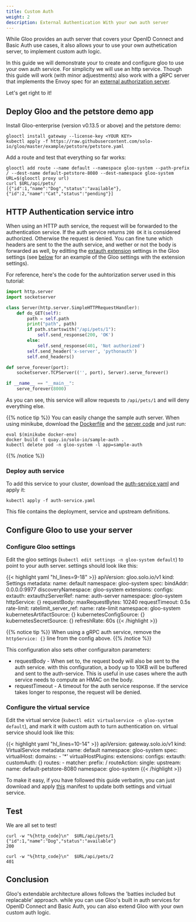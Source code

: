 ```yaml
---
title: Custom Auth
weight: 2
description: External Authentication With your own auth server
---
```

While Gloo provides an auth server that covers your OpenID Connect and Basic Auth use cases, it also 
allows your to use your own authetication server, to implement custom auth logic.

In this guide we will demonstrate your to create and configure gloo to use your own auth service.
For simplicity we will use an http service. Though this guide will work (with minor adjuestments) also work with a gRPC server that implements
the Envoy spec for an [external authorization server](https://github.com/envoyproxy/envoy/blob/master/api/envoy/service/auth/v2/external_auth.proto).

Let's get right to it!

## Deploy Gloo and the petstore demo app

Install Gloo-enterprise (version v0.13.5 or above) and the petstore demo:
```shell
glooctl install gateway --license-key <YOUR KEY>
kubectl apply -f https://raw.githubusercontent.com/solo-io/gloo/master/example/petstore/petstore.yaml
```

Add a route and test that everything so far works:

```shell
glooctl add route --name default --namespace gloo-system --path-prefix / --dest-name default-petstore-8080 --dest-namespace gloo-system
URL=$(glooctl proxy url)
curl $URL/api/pets/
[{"id":1,"name":"Dog","status":"available"},{"id":2,"name":"Cat","status":"pending"}]
```

## HTTP Authentication service intro

When using an HTTP auth service, the request will be forwarded to the authentication service. If the 
auth service returns `200 OK` it is considered authorized. Otherwise the request is denied.
You can fine tune which headers are sent to the the auth service, and wether or not the body is forwarded as well, by editting the [extauth extension](/v1/github.com/solo-io/solo-projects/projects/gloo/api/v1/plugins/extauth/extauth.proto.sk/#settings) settings in the Gloo settings (see [below](#configure-gloo-settings) for an example of the Gloo settings with the extension settings).

For reference, here's the code for the auhtorization server used in this tutorial:
```python
import http.server
import socketserver

class Server(http.server.SimpleHTTPRequestHandler):
    def do_GET(self):
        path = self.path
        print("path", path)
        if path.startswith("/api/pets/1"):
            self.send_response(200, 'OK')
        else:
            self.send_response(401, 'Not authorized')
        self.send_header('x-server', 'pythonauth')
        self.end_headers()

def serve_forever(port):
    socketserver.TCPServer(('', port), Server).serve_forever()

if __name__ == "__main__":
    serve_forever(8000)
```

As you can see, this service will allow requests to `/api/pets/1` and will deny everything else.

{{% notice tip %}}
You can easily change the sample auth server. When using minikube, download the [Dockerfile](Dockerfile) and the [server code](server.py) and just run:

```shell
eval $(minikube docker-env)
docker build -t quay.io/solo-io/sample-auth .
kubectl delete pod -n gloo-system -l app=sample-auth
```
{{% /notice %}}

### Deploy auth service

To add this service to your cluster, download the [auth-service yaml](auth-service.yaml) and apply it:
```
kubectl apply -f auth-service.yaml
```
This file contains the deployment, service and upstream definitions.

## Configure Gloo to use your server

### Configure Gloo settings

Edit the gloo settings (`kubectl edit settings -n gloo-system default`) to point to your auth server. settings should look like this:

{{< highlight yaml "hl_lines=9-18" >}}
apiVersion: gloo.solo.io/v1
kind: Settings
metadata:
  name: default
  namespace: gloo-system
spec:
  bindAddr: 0.0.0.0:9977
  discoveryNamespace: gloo-system
  extensions:
    configs:
      extauth:
        extauthzServerRef:
          name: auth-server
          namespace: gloo-system
        httpService: {}
        requestBody:
          maxRequestBytes: 10240
        requestTimeout: 0.5s
      rate-limit:
        ratelimit_server_ref:
          name: rate-limit
          namespace: gloo-system
  kubernetesArtifactSource: {}
  kubernetesConfigSource: {}
  kubernetesSecretSource: {}
  refreshRate: 60s
{{< /highlight >}}

{{% notice tip %}}
When using a gRPC auth service, remove the `httpService: {}` line from the config above.
{{% /notice %}}

This configuration also sets other configuraiton parameters:

- requestBody - When set to, the request body will also be sent to the auth service. with this configuration, a body up to 10KB will be buffered and sent to the auth-service. This is useful in use cases where the auth service needs to compute an HMAC on the body.
- requestTimeout - A timeout for the auth service response. If the service takes longer to response, the request will be denied.

### Configure the virtual service

Edit the virtual service (`kubectl edit virtualservice -n gloo-system default`), and mark it with custom auth to turn authentication on. virtual service should look like this:

{{< highlight yaml "hl_lines=10-14" >}}
apiVersion: gateway.solo.io/v1
kind: VirtualService
metadata:
  name: default
  namespace: gloo-system
spec:
  virtualHost:
    domains:
    - '*'
    virtualHostPlugins:
      extensions:
        configs:
          extauth:
            customAuth: {}
    routes:
    - matcher:
        prefix: /
      routeAction:
        single:
          upstream:
            name: default-petstore-8080
            namespace: gloo-system
{{< /highlight >}}

To make it easy, if you have followed this guide verbatim, you can just download and apply [this](gloo-vs.yaml) manifest to update both settings and virtual service.

## Test

We are all set to test!
```shell
curl -w "%{http_code}\n"  $URL/api/pets/1
{"id":1,"name":"Dog","status":"available"}
200

curl -w "%{http_code}\n"  $URL/api/pets/2 
401
```

## Conclusion

Gloo's extendable architecture allows follows the 'batties included but replacable' approach.
while you can use Gloo's built in auth services for OpenID Connect and Basic Auth, you can also
extend Gloo with your own custom auth logic.